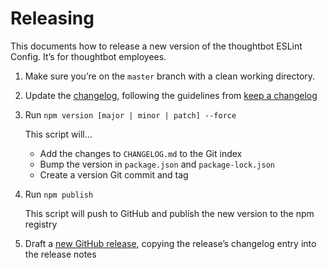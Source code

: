 # Releasing

This documents how to release a new version of the thoughtbot ESLint
Config. It’s for thoughtbot employees.

1. Make sure you’re on the `master` branch with a clean working directory.

1. Update the [changelog][changelog], following the guidelines from
   [keep a changelog][keep-a-changelog]

1. Run `npm version [major | minor | patch] --force`

    This script will…

    - Add the changes to `CHANGELOG.md` to the Git index
    - Bump the version in `package.json` and `package-lock.json`
    - Create a version Git commit and tag

1. Run `npm publish`

    This script will push to GitHub and publish the new version to
    the npm registry

1. Draft a [new GitHub release][github-release], copying the release’s
   changelog entry into the release notes

[changelog]: /CHANGELOG.md
[keep-a-changelog]: http://keepachangelog.com
[github-release]: https://github.com/thoughtbot/eslint-config/releases/new
